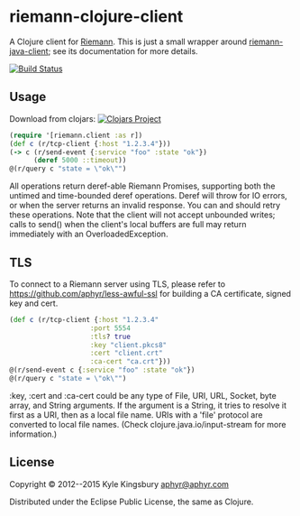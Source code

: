 # riemann-clojure-client

A Clojure client for [Riemann](http://aphyr.github.com/riemann). This is just a
small wrapper around
[riemann-java-client](https://github.com/aphyr/riemann-java-client); see its
documentation for more details.

[![Build Status](https://travis-ci.org/riemann/riemann-clojure-client.svg?branch=master)](https://travis-ci.org/riemann/riemann-clojure-client)

## Usage

Download from clojars: [![Clojars Project](https://img.shields.io/clojars/v/riemann-clojure-client.svg)](https://clojars.org/riemann-clojure-client)

``` clojure
(require '[riemann.client :as r])
(def c (r/tcp-client {:host "1.2.3.4"}))
(-> c (r/send-event {:service "foo" :state "ok"})
      (deref 5000 ::timeout))
@(r/query c "state = \"ok\"")
```

All operations return deref-able Riemann Promises, supporting both the untimed
and time-bounded deref operations. Deref will throw for IO errors, or when the
server returns an invalid response. You can and should retry these operations.
Note that the client will not accept unbounded writes; calls to send() when the
client's local buffers are full may return immediately with an
OverloadedException.

## TLS

To connect to a Riemann server using TLS, please refer to
https://github.com/aphyr/less-awful-ssl for building a CA certificate, signed
key and cert.

``` clojure
(def c (r/tcp-client {:host "1.2.3.4"
                    :port 5554
                    :tls? true
                    :key "client.pkcs8"
                    :cert "client.crt"
                    :ca-cert "ca.crt"}))
@(r/send-event c {:service "foo" :state "ok"})
@(r/query c "state = \"ok\"")
```

:key, :cert and :ca-cert could be any type of File, URI, URL, Socket, byte
array, and String arguments. If the argument is a String, it tries to resolve
it first as a URI, then as a local file name. URIs with a 'file' protocol are
converted to local file names. (Check clojure.java.io/input-stream for more
information.)

## License

Copyright © 2012--2015 Kyle Kingsbury <aphyr@aphyr.com>

Distributed under the Eclipse Public License, the same as Clojure.
